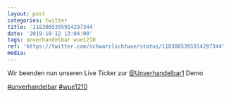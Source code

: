 ```yaml
---
layout: post
categories: twitter
title: '1183005395914297344'
date: '2019-10-12 13:04:00'
tags: unverhandelbar wue1210
ref: 'https://twitter.com/schwarzlichtwue/status/1183005395914297344'
media:
---
```

Wir beenden nun unseren Live Ticker zur [@Unverhandelbar1](https://twitter.com/Unverhandelbar1) Demo

[#unverhandelbar](/t/unverhandelbar) [#wue1210](/t/wue1210) 

